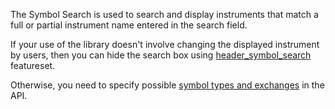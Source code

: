 The Symbol Search is used to search and display instruments that match a full or partial instrument name entered in the search field.

If your use of the library doesn't involve changing the displayed instrument by users, then you can hide the search box using [header_symbol_search](https://github.com/Abolfazl2647/Charts/blob/main/Featuresets) featureset.

Otherwise, you need to specify possible [symbol types and exchanges](https://github.com/Abolfazl2647/Charts/blob/main/JS-Api#exchanges) in the API.
